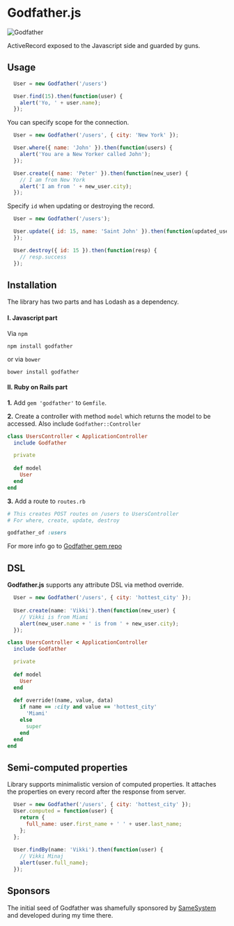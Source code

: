 # Godfather.js

![Godfather](https://cloud.githubusercontent.com/assets/1877286/4621676/2998b296-532f-11e4-91ed-f9b246d15568.jpg)

ActiveRecord exposed to the Javascript side and guarded by guns. 

## Usage

```js
  User = new Godfather('/users')

  User.find(15).then(function(user) {
    alert('Yo, ' + user.name);
  });
```

You can specify scope for the connection.

```js
  User = new Godfather('/users', { city: 'New York' });

  User.where({ name: 'John' }).then(function(users) {
    alert('You are a New Yorker called John');
  });

  User.create({ name: 'Peter' }).then(function(new_user) {
    // I am from New York
    alert('I am from ' + new_user.city);
  });
```

Specify ``id`` when updating or destroying the record.

```js
  User = new Godfather('/users');

  User.update({ id: 15, name: 'Saint John' }).then(function(updated_user) {
  });

  User.destroy({ id: 15 }).then(function(resp) {
    // resp.success
  });
```

## Installation

The library has two parts and has Lodash as a dependency.

#### I. Javascript part

Via ``npm``

```
npm install godfather
```

or via ``bower``

```
bower install godfather
```

#### II. Ruby on Rails part

**1.** Add ``gem 'godfather'`` to ``Gemfile``.

**2.** Create a controller with method ``model`` which returns the model to be accessed.
Also include ``Godfather::Controller``

```ruby
class UsersController < ApplicationController
  include Godfather

  private
  
  def model
    User
  end
end
```

**3.** Add a route to ``routes.rb``

```ruby
# This creates POST routes on /users to UsersController
# For where, create, update, destroy

godfather_of :users
```

For more info go to [Godfather gem repo](https://github.com/Nedomas/godfather)

## DSL

**Godfather.js** supports any attribute DSL via method override.

```js
  User = new Godfather('/users', { city: 'hottest_city' });
  
  User.create(name: 'Vikki').then(function(new_user) {
    // Vikki is from Miami
    alert(new_user.name + ' is from ' + new_user.city);
  });
```

```ruby
class UsersController < ApplicationController
  include Godfather

  private
  
  def model
    User
  end
  
  def override!(name, value, data)
    if name == :city and value == 'hottest_city'
      'Miami'
    else
      super
    end
  end
end
```

## Semi-computed properties

Library supports minimalistic version of computed properties. It attaches the properties on every record after the response from server.

```js
  User = new Godfather('/users', { city: 'hottest_city' });
  User.computed = function(user) {
    return {
      full_name: user.first_name + ' ' + user.last_name;
    };
  };
  
  User.findBy(name: 'Vikki').then(function(user) {
    // Vikki Minaj
    alert(user.full_name);
  });
```


## Sponsors

The initial seed of Godfather was shamefully sponsored by [SameSystem](http://www.samesystem.com) and
developed during my time there.
